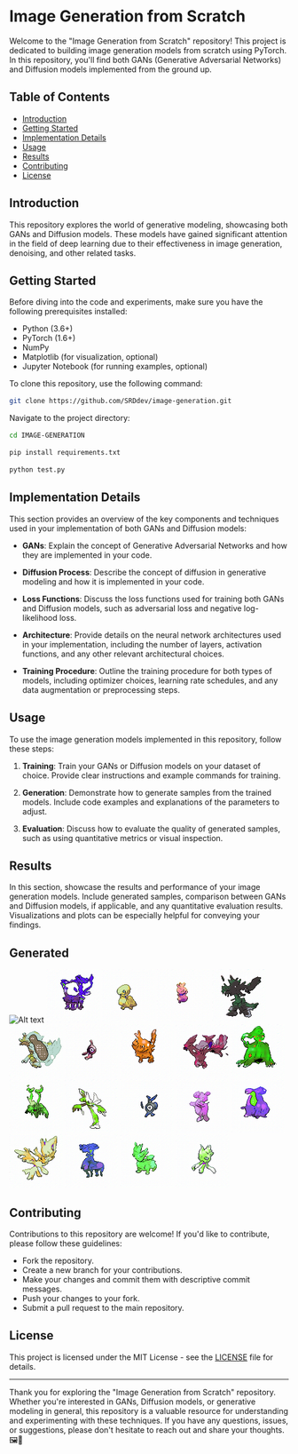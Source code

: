 # Image Generation from Scratch

Welcome to the "Image Generation from Scratch" repository! This project is dedicated to building image generation models from scratch using PyTorch. In this repository, you'll find both GANs (Generative Adversarial Networks) and Diffusion models implemented from the ground up.

## Table of Contents

- [Introduction](#introduction)
- [Getting Started](#getting-started)
- [Implementation Details](#implementation-details)
- [Usage](#usage)
- [Results](#results)
- [Contributing](#contributing)
- [License](#license)

## Introduction

This repository explores the world of generative modeling, showcasing both GANs and Diffusion models. These models have gained significant attention in the field of deep learning due to their effectiveness in image generation, denoising, and other related tasks.

## Getting Started

Before diving into the code and experiments, make sure you have the following prerequisites installed:

- Python (3.6+)
- PyTorch (1.6+)
- NumPy
- Matplotlib (for visualization, optional)
- Jupyter Notebook (for running examples, optional)

To clone this repository, use the following command:

```bash
git clone https://github.com/SRDdev/image-generation.git
```

Navigate to the project directory:

```bash
cd IMAGE-GENERATION
```

```bash
pip install requirements.txt
```

```bash
python test.py
```

## Implementation Details

This section provides an overview of the key components and techniques used in your implementation of both GANs and Diffusion models:

- **GANs**: Explain the concept of Generative Adversarial Networks and how they are implemented in your code.

- **Diffusion Process**: Describe the concept of diffusion in generative modeling and how it is implemented in your code.

- **Loss Functions**: Discuss the loss functions used for training both GANs and Diffusion models, such as adversarial loss and negative log-likelihood loss.

- **Architecture**: Provide details on the neural network architectures used in your implementation, including the number of layers, activation functions, and any other relevant architectural choices.

- **Training Procedure**: Outline the training procedure for both types of models, including optimizer choices, learning rate schedules, and any data augmentation or preprocessing steps.

## Usage

To use the image generation models implemented in this repository, follow these steps:

1. **Training**: Train your GANs or Diffusion models on your dataset of choice. Provide clear instructions and example commands for training.

2. **Generation**: Demonstrate how to generate samples from the trained models. Include code examples and explanations of the parameters to adjust.

3. **Evaluation**: Discuss how to evaluate the quality of generated samples, such as using quantitative metrics or visual inspection.

## Results

In this section, showcase the results and performance of your image generation models. Include generated samples, comparison between GANs and Diffusion models, if applicable, and any quantitative evaluation results. Visualizations and plots can be especially helpful for conveying your findings.

## Generated 
![Alt text](Pokemon-GANs-GANs/output_dir/output.00.png) ![Alt text](Pokemon-GANs/output_dir/output.01.png) ![Alt text](Pokemon-GANs/output_dir/output.02.png) ![Alt text](Pokemon-GANs/output_dir/output.03.png) ![Alt text](Pokemon-GANs/output_dir/output.04.png) ![Alt text](Pokemon-GANs/output_dir/output.05.png) ![Alt text](Pokemon-GANs/output_dir/output.06.png) ![Alt text](Pokemon-GANs/output_dir/output.07.png) ![Alt text](Pokemon-GANs/output_dir/output.08.png) ![Alt text](Pokemon-GANs/output_dir/output.09.png) ![Alt text](Pokemon-GANs/output_dir/output.10.png) ![Alt text](Pokemon-GANs/output_dir/output.11.png) ![Alt text](Pokemon-GANs/output_dir/output.12.png) ![Alt text](Pokemon-GANs/output_dir/output.13.png) ![Alt text](Pokemon-GANs/output_dir/output.14.png) ![Alt text](Pokemon-GANs/output_dir/output.15.png) ![Alt text](Pokemon-GANs/output_dir/output.16.png) ![Alt text](Pokemon-GANs/output_dir/output.17.png) ![Alt text](Pokemon-GANs/output_dir/output.18.png)


## Contributing

Contributions to this repository are welcome! If you'd like to contribute, please follow these guidelines:

- Fork the repository.
- Create a new branch for your contributions.
- Make your changes and commit them with descriptive commit messages.
- Push your changes to your fork.
- Submit a pull request to the main repository.

## License

This project is licensed under the MIT License - see the [LICENSE](LICENSE) file for details.

---

Thank you for exploring the "Image Generation from Scratch" repository. Whether you're interested in GANs, Diffusion models, or generative modeling in general, this repository is a valuable resource for understanding and experimenting with these techniques. If you have any questions, issues, or suggestions, please don't hesitate to reach out and share your thoughts. 🖼️🤖

